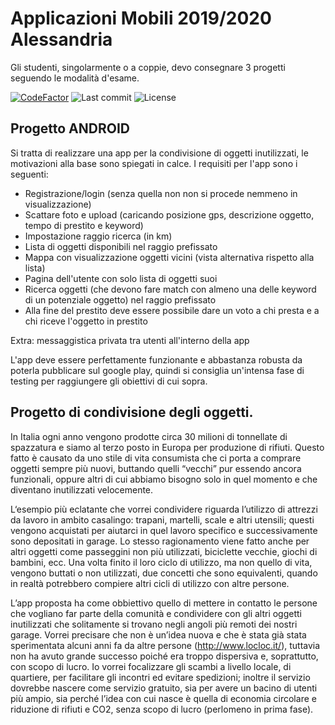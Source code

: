 # Applicazioni Mobili 2019/2020 Alessandria

Gli studenti, singolarmente o a coppie, devo consegnare 3 progetti seguendo le modalità d'esame.

[![CodeFactor](https://www.codefactor.io/repository/github/ilgianfri/upo-applicazionimobili-2019-android/badge)](https://www.codefactor.io/repository/github/ilgianfri/upo-applicazionimobili-2019-android)
![Last commit](https://img.shields.io/github/last-commit/ilGianfri/upo-applicazionimobili-2019-android.svg?style=popout-square)
![License](https://img.shields.io/github/license/ilGianfri/upo-applicazionimobili-2019-android.svg?style=popout-square) 

## Progetto ANDROID

Si tratta di realizzare una app per la condivisione di oggetti inutilizzati, le motivazioni alla base sono spiegati in calce. I requisiti per l'app sono i seguenti:

- Registrazione/login (senza quella non non si procede nemmeno in visualizzazione)
- Scattare foto e upload (caricando posizione gps, descrizione oggetto, tempo di prestito e keyword)
- Impostazione raggio ricerca (in km)
- Lista di oggetti disponibili nel raggio prefissato
- Mappa con visualizzazione oggetti vicini (vista alternativa rispetto alla lista)
- Pagina dell'utente con solo lista di oggetti suoi
- Ricerca oggetti (che devono fare match con almeno una delle keyword di un potenziale oggetto) nel raggio prefissato
- Alla fine del prestito deve essere possibile dare un voto a chi presta e a chi riceve l'oggetto in prestito

Extra: messaggistica privata tra utenti all'interno della app

L'app deve essere perfettamente funzionante e abbastanza robusta da poterla pubblicare sul google play, quindi si consiglia un'intensa fase di testing per raggiungere gli obiettivi di cui sopra.

## Progetto di condivisione degli oggetti.

In Italia ogni anno vengono prodotte circa 30 milioni di tonnellate di spazzatura e siamo al terzo posto in Europa per produzione di rifiuti. Questo fatto è causato da uno stile di vita consumista che ci porta a comprare oggetti sempre più nuovi, buttando quelli “vecchi” pur essendo ancora funzionali, oppure altri di cui abbiamo bisogno solo in quel momento e che diventano inutilizzati velocemente.

L‘esempio più eclatante che vorrei condividere riguarda l’utilizzo di attrezzi da lavoro in ambito casalingo: trapani, martelli, scale e altri utensili; questi vengono acquistati per aiutarci in quel lavoro specifico e successivamente sono depositati in garage. Lo stesso ragionamento viene fatto anche per altri oggetti come passeggini non più utilizzati, biciclette vecchie, giochi di bambini, ecc. Una volta finito il loro ciclo di utilizzo, ma non quello di vita, vengono buttati o non utilizzati, due concetti che sono equivalenti, quando in realtà potrebbero compiere altri cicli di utilizzo con altre persone.

L’app proposta ha come obbiettivo quello di mettere in contatto le persone che vogliano far parte della comunità e condividere con gli altri oggetti inutilizzati che solitamente si trovano negli angoli più remoti dei nostri garage. Vorrei precisare che non è un’idea nuova e che è stata già stata sperimentata alcuni anni fa da altre persone (http://www.locloc.it/), tuttavia non ha avuto grande successo poiché era troppo dispersiva e, soprattutto, con scopo di lucro. Io vorrei focalizzare gli scambi a livello locale, di quartiere, per facilitare gli incontri ed evitare spedizioni; inoltre il servizio dovrebbe nascere come servizio gratuito, sia per avere un bacino di utenti più ampio, sia perché l’idea con cui nasce è quella di economia circolare e riduzione di rifiuti e CO2, senza scopo di lucro (perlomeno in prima fase).
